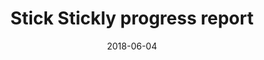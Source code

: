 ---
title: 'Stick Stickly progress report'
description: ''
keywords: ''
tags: 'personal'
image: './images/daria-tumanova-385290-unsplash.jpg'
imageCredit: 'Daria Tumanova'
imageCreditURL: 'https://unsplash.com/@tumanova_photo'
path: '/blog/stick-stickly-progress-report'
published: true
date: '2018-06-04'
---